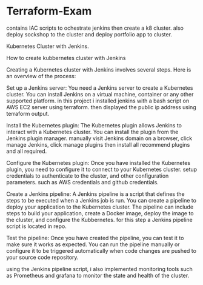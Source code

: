 # Terraform-Exam
contains IAC scripts to ochestrate jenkins then create a k8 cluster. also deploy sockshop to the cluster and deploy portfolio app to cluster.


Kubernetes Cluster with Jenkins.


How to create kubbernetes cluster with Jenkins 

Creating a Kubernetes cluster with Jenkins involves several steps. Here is an overview of the process:

Set up a Jenkins server: You need a Jenkins server to create a Kubernetes cluster. You can install Jenkins on a virtual machine, container or any other supported platform. in this project i installed jenkins with a bash script on AWS EC2 server using terraform. then displayed the public ip address using terraform output.

Install the Kubernetes plugin: The Kubernetes plugin allows Jenkins to interact with a Kubernetes cluster. You can install the plugin from the Jenkins plugin manager. manually visit Jenkins domain on a browser, click manage Jenkins, click manage plugins then install all recommend plugins and all required.

Configure the Kubernetes plugin: Once you have installed the Kubernetes plugin, you need to configure it to connect to your Kubernetes cluster. setup credentials to authenticate to the cluster, and other configuration parameters. such as AWS credentials and github credentials.

Create a Jenkins pipeline: A Jenkins pipeline is a script that defines the steps to be executed when a Jenkins job is run. You can create a pipeline to deploy your application to the Kubernetes cluster. The pipeline can include steps to build your application, create a Docker image, deploy the image to the cluster, and configure the Kubbernetes. for this step a Jenkins pipeline script is located in repo.

Test the pipeline: Once you have created the pipeline, you can test it to make sure it works as expected. You can run the pipeline manually or configure it to be triggered automatically when code changes are pushed to your source code repository.

using the Jenkins pipeline script, i also implemented monitoring tools such as Prometheus and grafana to monitor the state and health of the cluster.



